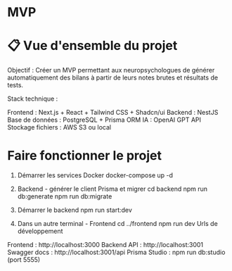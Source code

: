 # MVP

# 📋 Vue d'ensemble du projet
Objectif : Créer un MVP permettant aux neuropsychologues de générer automatiquement des bilans à partir de leurs notes brutes et résultats de tests.

Stack technique :

Frontend : Next.js + React + Tailwind CSS + Shadcn/ui
Backend : NestJS
Base de données : PostgreSQL + Prisma ORM
IA : OpenAI GPT API
Stockage fichiers : AWS S3 ou local

# Faire fonctionner le projet

1. Démarrer les services Docker
docker-compose up -d

2. Backend - générer le client Prisma et migrer
cd backend
npm run db:generate
npm run db:migrate

3. Démarrer le backend
npm run start:dev

4. Dans un autre terminal - Frontend
cd ../frontend
npm run dev
Urls de développement

Frontend : http://localhost:3000
Backend API : http://localhost:3001
Swagger docs : http://localhost:3001/api
Prisma Studio : npm run db:studio (port 5555)


